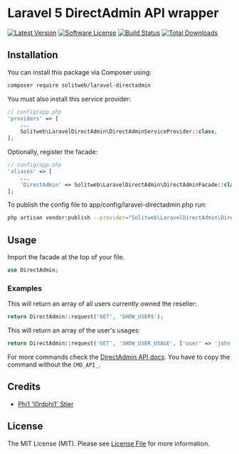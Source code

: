 # Laravel 5 DirectAdmin API wrapper
[![Latest Version](https://img.shields.io/github/release/solitweb/laravel-directadmin.svg?style=flat-square)](https://github.com/laravel-solitweb/directadmin/releases)
[![Software License](https://img.shields.io/badge/license-MIT-brightgreen.svg?style=flat-square)](LICENSE.md)
[![Build Status](https://img.shields.io/travis/solitweb/laravel-directadmin/master.svg?style=flat-square)](https://travis-ci.org/solitweb/laravel-directadmin)
[![Total Downloads](https://img.shields.io/packagist/dt/solitweb/laravel-directadmin.svg?style=flat-square)](https://packagist.org/packages/solitweb/laravel-directadmin)

## Installation

You can install this package via Composer using:

```bash
composer require solitweb/laravel-directadmin
```

You must also install this service provider:

```php
// config/app.php
'providers' => [
    ...
    Solitweb\LaravelDirectAdmin\DirectAdminServiceProvider::class,
];
```

Optionally, register the facade:

```php
// config/app.php
'aliases' => [
    ...
    'DirectAdmin' => Solitweb\LaravelDirectAdmin\DirectAdminFacade::class,
];
```

To publish the config file to app/config/laravel-directadmin.php run:

```bash
php artisan vendor:publish --provider="Solitweb\LaravelDirectAdmin\DirectAdminServiceProvider"
```

## Usage

Import the facade at the top of your file.

```php
use DirectAdmin;
```

### Examples

This will return an array of all users currently owned the reseller:

```php
return DirectAdmin::request('GET', 'SHOW_USERS');
```

This will return an array of the user's usages:

```php
return DirectAdmin::request('GET', 'SHOW_USER_USAGE', ['user' => 'john']);
```

For more commands check the [DirectAdmin API docs](https://www.directadmin.com/api.php).
You have to copy the command without the `CMD_API_`.

## Credits
- [Phi1 'l0rdphi1' Stier](mailto:l0rdphi1@liquenox.net)

## License

The MIT License (MIT). Please see [License File](LICENSE.md) for more information.
